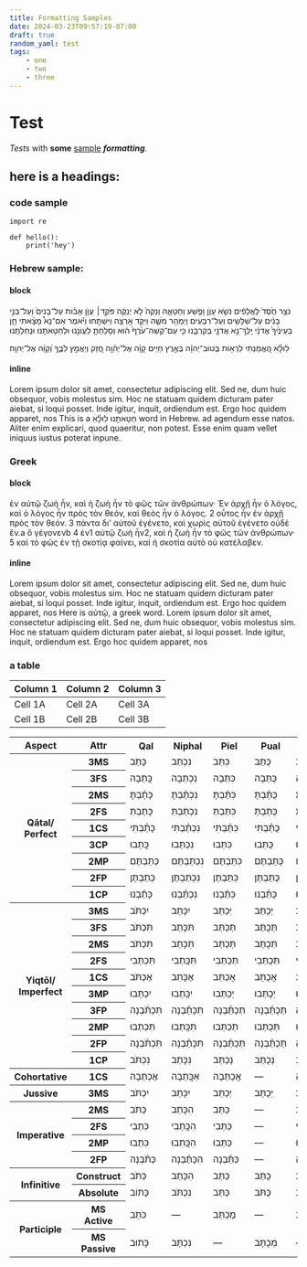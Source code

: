 ```yaml
---
title: Formatting Samples 
date: 2024-03-23T09:57:19-07:00
draft: true
random_yaml: test
tags:
    - one
    - two
    - three
---
```


# Test

*Tests* with **some** [sample](http://google.com/) ***formatting***.

## here is a headings:

### code sample
```
import re

def hello():
    print('hey')
````
### Hebrew sample:

#### block
<div class="hebrew">
נֹצֵ֥ר חֶ֙סֶד֙ לָאֲלָפִ֔ים נֹשֵׂ֥א עָוֺ֛ן וָפֶ֖שַׁע וְחַטָּאָ֑ה וְנַקֵּה֙ לֹ֣א יְנַקֶּ֔ה פֹּקֵ֣ד׀ עֲוֺ֣ן אָב֗וֹת עַל־בָּנִים֙ וְעַל־בְּנֵ֣י
בָנִ֔ים עַל־שִׁלֵּשִׁ֖ים וְעַל־רִבֵּעִֽים׃ וַיְמַהֵ֖ר מֹשֶׁ֑ה וַיִּקֹּ֥ד אַ֖רְצָה וַיִּשְׁתָּֽחוּ׃ וַיֹּ֡אמֶר אִם־נָא֩ מָצָ֨אתִי חֵ֤ן
בְּעֵינֶ֙יךָ֙ אֲדֹנָ֔י יֵֽלֶךְ־נָ֥א אֲדֹנָ֖י בְּקִרְבֵּ֑נוּ כִּ֤י עַם־קְשֵׁה־עֹ֙רֶף֙ ה֔וּא וְסָלַחְתָּ֛ לַעֲוֺנֵ֥נוּ וּלְחַטָּאתֵ֖נוּ וּנְחַלְתָּֽנוּ

לׅׄוּלֵׅ֗ׄאׅׄ הֶ֭אֱמַנְתִּי לִרְא֥וֹת בְּֽטוּב־יְהוָ֗ה בְּאֶ֣רֶץ חַיִּֽים׃
קַוֵּ֗ה אֶל־יְה֫וָ֥ה חֲ֭זַק וְיַאֲמֵ֣ץ לִבֶּ֑ךָ וְ֝קַוֵּ֗ה אֶל־יְהוָֽה׃

</div>

#### inline

Lorem ipsum dolor sit amet, consectetur adipiscing elit. Sed ne, dum huic
obsequor, vobis molestus sim. Hoc ne statuam quidem dicturam pater aiebat, si
loqui posset. Inde igitur, inquit, ordiendum est. Ergo hoc quidem apparet, nos
This is a <span class="hebrew"> חַטָּאתֵ֖נוּ  לׅׄוּלֵׅ֗ׄאׅׄ</span> word in Hebrew. ad agendum esse
natos. Aliter enim explicari, quod quaeritur, non potest. Esse
enim quam vellet iniquus iustus poterat inpune. 


### Greek

#### block

<div class="greek">
ἐν αὐτῷ ζωὴ ἦν, καὶ ἡ ζωὴ ἦν τὸ φῶς τῶν ἀνθρώπων· Ἐν ἀρχῇ ἦν ὁ λόγος, καὶ ὁ
λόγος ἦν πρὸς τὸν θεόν, καὶ θεὸς ἦν ὁ λόγος. 2 οὗτος ἦν ἐν ἀρχῇ πρὸς τὸν θεόν.
3 πάντα διʼ αὐτοῦ ἐγένετο, καὶ χωρὶς αὐτοῦ ἐγένετο οὐδὲ ἕν.a ὃ γέγονενb 4 ἐν1
αὐτῷ ζωὴ ἦν2, καὶ ἡ ζωὴ ἦν τὸ φῶς τῶν ἀνθρώπων· 5 καὶ τὸ φῶς ἐν τῇ σκοτίᾳ
φαίνει, καὶ ἡ σκοτία αὐτὸ οὐ κατέλαβεν. </div>

#### inline

Lorem ipsum dolor sit amet, consectetur adipiscing elit. Sed ne, dum huic
obsequor, vobis molestus sim. Hoc ne statuam quidem dicturam pater aiebat, si
loqui posset. Inde igitur, inquit, ordiendum est. Ergo hoc quidem apparet, nos
Here is <span class="greek">αὐτῷ</span>, a greek word. Lorem ipsum dolor sit
amet, consectetur adipiscing elit. Sed ne, dum huic obsequor, vobis molestus
sim. Hoc ne statuam quidem dicturam pater aiebat, si loqui posset. Inde igitur,
inquit, ordiendum est. Ergo hoc quidem apparet, nos

### a table

| Column 1 | Column 2 | Column 3 |
| -------- | -------- | -------- |
| Cell 1A  | Cell 2A  | Cell 3A  |
| Cell 1B  | Cell 2B  | Cell 3B  |

<table>
<tr>
  <th class="attr">Aspect</th>
  <th class="attr">Attr</th>
  <th class="hebrew_column">Qal</th>
  <th class="hebrew_column">Niphal</th>
  <th class="hebrew_column">Piel</th>
  <th class="hebrew_column">Pual</th>
  <th class="hebrew_column">Hiphil</th>
  <th class="hebrew_column">Hophal</th>
  <th class="hebrew_column">Hitpael</th>
</tr>
<tr>
  <!-- Aspect/Tense -->
  <th rowspan="9">Qātal/<wbr>Perfect</th>
  <!-- Attribute -->
  <th>3MS</th>
  <!-- Qal -->
  <td class="hebrew">כָּתַב</td>
  <!-- Nifal -->
  <td class="hebrew">נִכְתַּב</td>
  <!-- Piel -->
  <td class="hebrew">כִּתֵּב</td>
  <!-- Pual -->
  <td class="hebrew">כֻּתַּב</td>
  <!-- Hiphil -->
  <td class="hebrew">הִכְתִּיב</td>
  <!-- Hophal -->
  <td class="hebrew">הָכְתַּב</td>
  <!-- Hithpael -->
  <td class="hebrew">הִתְכַּתֵּב</td>
</tr>
<tr>
  <!-- Attribute -->
  <th>3FS</th>
  <!-- Qal -->
  <td class="hebrew">כָּֽתְבָה</td>
  <!-- Nifal -->
  <td class="hebrew">נִכְתְּבָה</td>
  <!-- Piel -->
  <td class="hebrew">כִּתְּבָה</td>
  <!-- Pual -->
  <td class="hebrew">כֻּתְּבָה</td>
  <!-- Hiphil -->
  <td class="hebrew">הִכְתִּ֫יבָה</td>
  <!-- Hophal -->
  <td class="hebrew">הָכְתְּבָה</td>
  <!-- Hithpael -->
  <td class="hebrew">הִתְכַּתְּבָה</td>
</tr>
<tr>
  <!-- Attribute -->
  <th>2MS</th>
  <!-- Qal -->
  <td class="hebrew">כָּתַ֫בְתָּ</td>
  <!-- Nifal -->
  <td class="hebrew">נִכְתַּ֫בְתָּ</td>
  <!-- Piel -->
  <td class="hebrew">כִּתַּ֫בְתָּ</td>
  <!-- Pual -->
  <td class="hebrew">כֻּתַּ֫בְתָּ</td>
  <!-- Hiphil -->
  <td class="hebrew">הִכְתַּ֫בְתָּ</td>
  <!-- Hophal -->
  <td class="hebrew">הָכְתַּ֫בְתָּ</td>
  <!-- Hithpael -->
  <td class="hebrew">הִתְכַּתַּ֫בְתָּ</td>
</tr>
<tr>
  <!-- Attribute -->
  <th>2FS</th>
  <!-- Qal -->
  <td class="hebrew">כָּתַבְתְּ</td>
  <!-- Nifal -->
  <td class="hebrew">נִכְתַּבְתְּ</td>
  <!-- Piel -->
  <td class="hebrew">כִּתַּבְתְּ</td>
  <!-- Pual -->
  <td class="hebrew">כֻּתַּבְתְּ</td>
  <!-- Hiphil -->
  <td class="hebrew">הִכְתַּבְתְּ</td>
  <!-- Hophal -->
  <td class="hebrew">הָכְתַּבְתְּ</td>
  <!-- Hithpael -->
  <td class="hebrew">הִתְכַּתַּבְתְּ</td>
</tr>
<tr>
  <!-- Attribute -->
  <th>1CS</th>
  <!-- Qal -->
  <td class="hebrew">כָּתַ֫בְתִּי</td>
  <!-- Nifal -->
  <td class="hebrew">נִכְתַּ֫בְתִּי</td>
  <!-- Piel -->
  <td class="hebrew">כִּתַּ֫בְתִּי</td>
  <!-- Pual -->
  <td class="hebrew">כֻּתַּ֫בְתִּי</td>
  <!-- Hiphil -->
  <td class="hebrew">הִכְתַּ֫בְתִּי</td>
  <!-- Hophal -->
  <td class="hebrew">הָכְתַּ֫בְתִּי</td>
  <!-- Hithpael -->
  <td class="hebrew">הִתְכַּתַּ֫בְתִּי</td>
</tr>
<tr>
  <!-- Attribute -->
  <th>3CP</th>
  <!-- Qal -->
  <td class="hebrew">כָּֽתְבוּ</td>
  <!-- Nifal -->
  <td class="hebrew">נִכְתְּבוּ</td>
  <!-- Piel -->
  <td class="hebrew">כִּתְּבוּ</td>
  <!-- Pual -->
  <td class="hebrew">כֻּתְּבוּ</td>
  <!-- Hiphil -->
  <td class="hebrew">הִכְתִּ֫יבוּ</td>
  <!-- Hophal -->
  <td class="hebrew">הָכְתְּבוּ</td>
  <!-- Hithpael -->
  <td class="hebrew">הִתְכַּתְּבוּ</td>
</tr>
<tr>
  <!-- Attribute -->
  <th>2MP</th>
  <!-- Qal -->
  <td class="hebrew">כְּתַבְתֶּם</td>
  <!-- Nifal -->
  <td class="hebrew">נִכְתַּבְתֶּם</td>
  <!-- Piel -->
  <td class="hebrew">כִּתַּבְתֶּם</td>
  <!-- Pual -->
  <td class="hebrew">כֻּתַּבְתֶּם</td>
  <!-- Hiphil -->
  <td class="hebrew">הִכְתַּבְתֶּם</td>
  <!-- Hophal -->
  <td class="hebrew">הָכְתַּבְתֶּם</td>
  <!-- Hithpael -->
  <td class="hebrew">הִתְכַּתַּבְתֶּם</td>
</tr>
<tr>
  <!-- Attribute -->
  <th>2FP</th>
  <!-- Qal -->
  <td class="hebrew">כְּתַבְתֶּן</td>
  <!-- Nifal -->
  <td class="hebrew">נִכְתַּבְתֶּן</td>
  <!-- Piel -->
  <td class="hebrew">כִּתַּבְתֶּן</td>
  <!-- Pual -->
  <td class="hebrew">כֻּתַּבְתֶּן</td>
  <!-- Hiphil -->
  <td class="hebrew">הִכְתַּבְתֶּן</td>
  <!-- Hophal -->
  <td class="hebrew">הָכְתַּבְתֶּן</td>
  <!-- Hithpael -->
  <td class="hebrew">הִתְכַּתַּבְתֶּן</td>
</tr>
<tr>
  <!-- Attribute -->
  <th>1CP</th>
  <!-- Qal -->
  <td class="hebrew">כָּתַ֫בְנוּ</td>
  <!-- Nifal -->
  <td class="hebrew">נִכְתַּ֫בְנוּ</td>
  <!-- Piel -->
  <td class="hebrew">כִּתַּ֫בְנוּ</td>
  <!-- Pual -->
  <td class="hebrew">כֻּתַּ֫בְנוּ</td>
  <!-- Hiphil -->
  <td class="hebrew">הִכְתַּ֫בְנוּ</td>
  <!-- Hophal -->
  <td class="hebrew">הָכְתַּ֫בְנוּ</td>
  <!-- Hithpael -->
  <td class="hebrew">הִתְכַּתַּ֫בְנוּ</td>
</tr>
<tr>
  <!-- Aspect/Tense -->
  <th rowspan="10">Yiqtōl/<wbr>Imperfect</th>
  <!-- Attribute -->
  <th>3MS</th>
  <!-- Qal -->
  <td class="hebrew">יִכְתֹּב</td>
  <!-- Nifal -->
  <td class="hebrew">יִכָּתֵב</td>
  <!-- Piel -->
  <td class="hebrew">יְכַתֵּב</td>
  <!-- Pual -->
  <td class="hebrew">יְכֻתַּב</td>
  <!-- Hiphil -->
  <td class="hebrew">יַכְתִּיב</td>
  <!-- Hophal -->
  <td class="hebrew">יָכְתַּב</td>
  <!-- Hithpael -->
  <td class="hebrew">יִתְכַּתֵּב</td>
</tr>
<tr>
  <!-- Attribute -->
  <th>3FS</th>
  <!-- Qal -->
  <td class="hebrew">תִּכְתֹּב</td>
  <!-- Nifal -->
  <td class="hebrew">תִּכָּתֵב</td>
  <!-- Piel -->
  <td class="hebrew">תְּכַתֵּב</td>
  <!-- Pual -->
  <td class="hebrew">תְּכֻתַּב</td>
  <!-- Hiphil -->
  <td class="hebrew">תַּכְתִּיב</td>
  <!-- Hophal -->
  <td class="hebrew">תָּכְתַּב</td>
  <!-- Hithpael -->
  <td class="hebrew">תִּתְכַּתֵּב</td>
</tr>
<tr>
  <!-- Attribute -->
  <th>2MS</th>
  <!-- Qal -->
  <td class="hebrew">תִּכְתֹּב</td>
  <!-- Nifal -->
  <td class="hebrew">תִּכָּתֵב</td>
  <!-- Piel -->
  <td class="hebrew">תְּכַתֵּב</td>
  <!-- Pual -->
  <td class="hebrew">תְּכֻתַּב</td>
  <!-- Hiphil -->
  <td class="hebrew">תַּכְתִּיב</td>
  <!-- Hophal -->
  <td class="hebrew">תָּכְתַּב</td>
  <!-- Hithpael -->
  <td class="hebrew">תִּתְכַּתֵּב</td>
</tr>
<tr>
  <!-- Attribute -->
  <th>2FS</th>
  <!-- Qal -->
  <td class="hebrew">תִּכְתְּבִי</td>
  <!-- Nifal -->
  <td class="hebrew">תִּכָּֽתְבִי</td>
  <!-- Piel -->
  <td class="hebrew">תְּכַתְּבִי</td>
  <!-- Pual -->
  <td class="hebrew">תְּכֻתְּבִי</td>
  <!-- Hiphil -->
  <td class="hebrew">תַּכְתִּ֫יבִי</td>
  <!-- Hophal -->
  <td class="hebrew">תָּכְתְּבִי</td>
  <!-- Hithpael -->
  <td class="hebrew">תִּתְכַּתְּבִי</td>
</tr>
<tr>
  <!-- Attribute -->
  <th>1CS</th>
  <!-- Qal -->
  <td class="hebrew">אֶכְתֹּב</td>
  <!-- Nifal -->
  <td class="hebrew">אֶכָּתֵב</td>
  <!-- Piel -->
  <td class="hebrew">אֲכַתֵּב</td>
  <!-- Pual -->
  <td class="hebrew">אֲכֻתַּב</td>
  <!-- Hiphil -->
  <td class="hebrew">אַכְתִּיב</td>
  <!-- Hophal -->
  <td class="hebrew">אָכְתַּב</td>
  <!-- Hithpael -->
  <td class="hebrew">אֶתְכַּתֵּב</td>
</tr>
<tr>
  <!-- Attribute -->
  <th>3MP</th>
  <!-- Qal -->
  <td class="hebrew">יִכְתְּבוּ</td>
  <!-- Nifal -->
  <td class="hebrew">יִכָּֽתְבוּ</td>
  <!-- Piel -->
  <td class="hebrew">יְכַתְּבוּ</td>
  <!-- Pual -->
  <td class="hebrew">יְכֻתְּבוּ</td>
  <!-- Hiphil -->
  <td class="hebrew">יַכְתִּ֫יבוּ</td>
  <!-- Hophal -->
  <td class="hebrew">יָכְתְּבוּ</td>
  <!-- Hithpael -->
  <td class="hebrew">יִתְכַּתְּבוּ</td>
</tr>
<tr>
  <!-- Attribute -->
  <th>3FP</th>
  <!-- Qal -->
  <td class="hebrew">תִּכְתֹּ֫בְנָה</td>
  <!-- Nifal -->
  <td class="hebrew">תִּכָּתַ֫בְנָה</td>
  <!-- Piel -->
  <td class="hebrew">תְּכַתֵּ֫בְנָה</td>
  <!-- Pual -->
  <td class="hebrew">תְּכֻתַּ֫בְנָה</td>
  <!-- Hiphil -->
  <td class="hebrew">תַּכְתֵּ֫בְנָה</td>
  <!-- Hophal -->
  <td class="hebrew">תָּכְתַּ֫בְנָה</td>
  <!-- Hithpael -->
  <td class="hebrew">תִּתְכַּתַּ֫בְנָה</td>
</tr>
<tr>
  <!-- Attribute -->
  <th>2MP</th>
  <!-- Qal -->
  <td class="hebrew">תִּכְתְּבוּ</td>
  <!-- Nifal -->
  <td class="hebrew">תִּכָּֽתְבוּ</td>
  <!-- Piel -->
  <td class="hebrew">תְּכַתְּבוּ</td>
  <!-- Pual -->
  <td class="hebrew">תְּכֻתְּבוּ</td>
  <!-- Hiphil -->
  <td class="hebrew">תַּכְתִּ֫יבוּ</td>
  <!-- Hophal -->
  <td class="hebrew">תָּכְתְּבוּ</td>
  <!-- Hithpael -->
  <td class="hebrew">תִּתְכַּתְּבוּ</td>
</tr>
<tr>
  <!-- Attribute -->
  <th>2FP</th>
  <!-- Qal -->
  <td class="hebrew">תִּכְתֹּ֫בְנָה</td>
  <!-- Nifal -->
  <td class="hebrew">תִּכָּתַ֫בְנָה</td>
  <!-- Piel -->
  <td class="hebrew">תְּכַתֵּ֫בְנָה</td>
  <!-- Pual -->
  <td class="hebrew">תְּכֻתַּ֫בְנָה</td>
  <!-- Hiphil -->
  <td class="hebrew">תַּכְתֵּ֫בְנָה</td>
  <!-- Hophal -->
  <td class="hebrew">תָּכְתַּ֫בְנָה</td>
  <!-- Hithpael -->
  <td class="hebrew">תִּתְכַּתַּ֫בְנָה</td>
</tr>
<tr>
  <!-- Attribute -->
  <th>1CP</th>
  <!-- Qal -->
  <td class="hebrew">נִכְתֹּב</td>
  <!-- Nifal -->
  <td class="hebrew">נִכָּתֵב</td>
  <!-- Piel -->
  <td class="hebrew">נְכַתֵּב</td>
  <!-- Pual -->
  <td class="hebrew">נְכֻתַּב</td>
  <!-- Hiphil -->
  <td class="hebrew">נַכְתִּיב</td>
  <!-- Hophal -->
  <td class="hebrew">נָכְתַּב</td>
  <!-- Hithpael -->
  <td class="hebrew">נִתְכַּתֵּב</td>
</tr>

<tr>
  <!-- Aspect/Tense -->
  <th rowspan="1">Cohortative</th>
  <!-- Attribute -->
  <th>1CS</th>
  <!-- Qal -->
  <td class="hebrew">אֶכְתְּבָה</td>
  <!-- Nifal -->
  <td class="hebrew">אִכָּֽתְבָה</td>
  <!-- Piel -->
  <td class="hebrew">אֲכַתְּבָה</td>
  <!-- Pual -->
  <td class="hebrew">—</td>
  <!-- Hiphil -->
  <td class="hebrew">אַכְתִּ֫יבָה</td>
  <!-- Hophal -->
  <td class="hebrew">—</td>
  <!-- Hithpael -->
  <td class="hebrew">אֶתְכַתְּבָה</td>
</tr>
<tr>
  <!-- Aspect/Tense -->
  <th rowspan="1">Jussive</th>
  <!-- Attribute -->
  <th>3MS</th>
  <!-- Qal -->
  <td class="hebrew">יִכְתֹּב</td>
  <!-- Nifal -->
  <td class="hebrew">יִכָּתֵב</td>
  <!-- Piel -->
  <td class="hebrew">יְכַתֵּב</td>
  <!-- Pual -->
  <td class="hebrew">יְכֻתַּב</td>
  <!-- Hiphil -->
  <td class="hebrew">יַכְתֵּב</td>
  <!-- Hophal -->
  <td class="hebrew">יָכְתַּב</td>
  <!-- Hithpael -->
  <td class="hebrew">יִתְכַּתֵּב</td>
</tr>

<tr>
  <!-- Aspect/Tense -->
  <th rowspan="4">Imperative</th>
  <!-- Attribute -->
  <th>2MS</th>
  <!-- Qal -->
  <td class="hebrew">כְּתֹב</td>
  <!-- Nifal -->
  <td class="hebrew">הִכָּתֵב</td>
  <!-- Piel -->
  <td class="hebrew">כַּתֵּב</td>
  <!-- Pual -->
  <td class="hebrew">—</td>
  <!-- Hiphil -->
  <td class="hebrew">הַכְתֵּב</td>
  <!-- Hophal -->
  <td class="hebrew">—</td>
  <!-- Hithpael -->
  <td class="hebrew">הִתְכַּתֵּב</td>
</tr>
<tr>
  <!-- Attribute -->
  <th>2FS</th>
  <!-- Qal -->
  <td class="hebrew">כִּתְבִי</td>
  <!-- Nifal -->
  <td class="hebrew">הִכָּֽתְבִי</td>
  <!-- Piel -->
  <td class="hebrew">כַּתְּבִי</td>
  <!-- Pual -->
  <td class="hebrew">—</td>
  <!-- Hiphil -->
  <td class="hebrew">הַכְתִּ֫יבִי</td>
  <!-- Hophal -->
  <td class="hebrew">—</td>
  <!-- Hithpael -->
  <td class="hebrew">הִתְכַּתְּבִי</td>
</tr>
<tr>
  <!-- Attribute -->
  <th>2MP</th>
  <!-- Qal -->
  <td class="hebrew">כִּתְבוּ</td>
  <!-- Nifal -->
  <td class="hebrew">הִכָּֽתְבוּ</td>
  <!-- Piel -->
  <td class="hebrew">כַּתְּבוּ</td>
  <!-- Pual -->
  <td class="hebrew">—</td>
  <!-- Hiphil -->
  <td class="hebrew">הַכְתִּ֫יבוּ</td>
  <!-- Hophal -->
  <td class="hebrew">—</td>
  <!-- Hithpael -->
  <td class="hebrew">הִתְכַּתְּבוּ</td>
</tr>
<tr>
  <!-- Attribute -->
  <th>2FP</th>
  <!-- Qal -->
  <td class="hebrew">כְּתֹ֫בְנָה</td>
  <!-- Nifal -->
  <td class="hebrew">הִכָּתַ֫בְנָה</td>
  <!-- Piel -->
  <td class="hebrew">כַּתֵּ֫בְנָה</td>
  <!-- Pual -->
  <td class="hebrew">—</td>
  <!-- Hiphil -->
  <td class="hebrew">הַכְתֵּ֫בְנָה</td>
  <!-- Hophal -->
  <td class="hebrew">—</td>
  <!-- Hithpael -->
  <td class="hebrew">הִתְכַּתַּ֫בְנָה</td>
</tr>

<tr>
  <!-- Aspect/Tense -->
  <th rowspan="2">Infinitive</th>
  <!-- Attribute -->
  <th>Construct</th>
  <!-- Qal -->
  <td class="hebrew">כְּתֹב</td>
  <!-- Nifal -->
  <td class="hebrew">הִכָּתֵב</td>
  <!-- Piel -->
  <td class="hebrew">כַּתֵּב</td>
  <!-- Pual -->
  <td class="hebrew">כֻּתַּב</td>
  <!-- Hiphil -->
  <td class="hebrew">הַכְתִּיב</td>
  <!-- Hophal -->
  <td class="hebrew">הָכְתַּב</td>
  <!-- Hithpael -->
  <td class="hebrew">הִתְכַּתֵּב</td>
</tr>
<tr>
  <!-- Attribute -->
  <th>Absolute</th>
  <!-- Qal -->
  <td class="hebrew">כָּתוֹב</td>
  <!-- Nifal -->
  <td class="hebrew">נִכְתֹּב</td>
  <!-- Piel -->
  <td class="hebrew">כַּתֵּב</td>
  <!-- Pual -->
  <td class="hebrew">כֻּתֹּב</td>
  <!-- Hiphil -->
  <td class="hebrew">הַכְתֵּב</td>
  <!-- Hophal -->
  <td class="hebrew">הָכְתֵּב</td>
  <!-- Hithpael -->
  <td class="hebrew">הִתְכַּתֵּב</td>
</tr>

<tr>
  <!-- Aspect/Tense -->
  <th rowspan="2">Participle</th>
  <!-- Attribute -->
  <th>MS Active</th>
  <!-- Qal -->
  <td class="hebrew">כֹּתֵב</td>
  <!-- Nifal -->
  <td class="hebrew">—</td>
  <!-- Piel -->
  <td class="hebrew">מְכַתֵּב</td>
  <!-- Pual -->
  <td class="hebrew">—</td>
  <!-- Hiphil -->
  <td class="hebrew">מַכְתִּיב</td>
  <!-- Hophal -->
  <td class="hebrew">—</td>
  <!-- Hithpael -->
  <td class="hebrew">מִתְכַּתֵּב</td>
</tr>
<tr>
  <!-- Attribute -->
  <th>MS Passive</th>
  <!-- Qal -->
  <td class="hebrew">כָּתוּב</td>
  <!-- Nifal -->
  <td class="hebrew">נִכְתָּב</td>
  <!-- Piel -->
  <td class="hebrew">—</td>
  <!-- Pual -->
  <td class="hebrew">מְכֻתָּב</td>
  <!-- Hiphil -->
  <td class="hebrew">—</td>
  <!-- Hophal -->
  <td class="hebrew">מָכְתָּב</td>
  <!-- Hithpael -->
  <td class="hebrew">—</td>
</tr>

</table>


